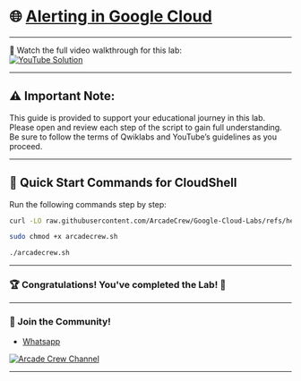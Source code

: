 # 🌐 [Alerting in Google Cloud](https://www.cloudskillsboost.google/focuses/19469?parent=catalog)

--- 

🎥 Watch the full video walkthrough for this lab:  
[![YouTube Solution](https://img.shields.io/badge/YouTube-Watch%20Solution-red?style=flat&logo=youtube)](https://youtu.be/Jghvmq6oWy4)

---
## ⚠️ **Important Note:**
This guide is provided to support your educational journey in this lab. Please open and review each step of the script to gain full understanding. Be sure to follow the terms of Qwiklabs and YouTube’s guidelines as you proceed.

---

## 🚀 Quick Start Commands for CloudShell
Run the following commands step by step:  

```bash
curl -LO raw.githubusercontent.com/ArcadeCrew/Google-Cloud-Labs/refs/heads/main/Alerting%20in%20Google%20Cloud/arcadecrew.sh

sudo chmod +x arcadecrew.sh

./arcadecrew.sh
```

---

### 🏆 Congratulations! You've completed the Lab! 🎉

---

### 🤝 Join the Community!

- [Whatsapp](https://chat.whatsapp.com/KkNEauOhBQXHdVcmqIlv9F)  

[![Arcade Crew Channel](https://img.shields.io/badge/YouTube-Arcade%20Crew-red?style=flat&logo=youtube)](https://www.youtube.com/@Arcade61432)

---

